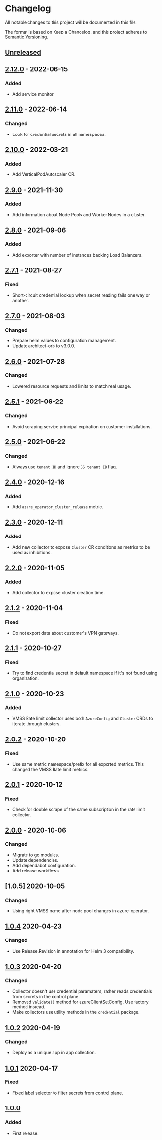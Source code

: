 # Changelog

All notable changes to this project will be documented in this file.

The format is based on [Keep a Changelog](https://keepachangelog.com/en/1.0.0/),
and this project adheres to [Semantic Versioning](https://semver.org/spec/v2.0.0.html).


## [Unreleased]

## [2.12.0] - 2022-06-15

### Added

- Add service monitor.

## [2.11.0] - 2022-06-14

### Changed

- Look for credential secrets in all namespaces.

## [2.10.0] - 2022-03-21

### Added

- Add VerticalPodAutoscaler CR.

## [2.9.0] - 2021-11-30

### Added

- Add information about Node Pools and Worker Nodes in a cluster.

## [2.8.0] - 2021-09-06

### Added

- Add exporter with number of instances backing Load Balancers.

## [2.7.1] - 2021-08-27

### Fixed

- Short-circuit credential lookup when secret reading fails one way or another.

## [2.7.0] - 2021-08-03

### Changed

- Prepare helm values to configuration management.
- Update architect-orb to v3.0.0.

## [2.6.0] - 2021-07-28

### Changed

- Lowered resource requests and limits to match real usage.

## [2.5.1] - 2021-06-22

### Changed

- Avoid scraping service principal expiration on customer installations.

## [2.5.0] - 2021-06-22

### Changed

- Always use `tenant ID` and ignore `GS tenant ID` flag.

## [2.4.0] - 2020-12-16

### Added

- Add `azure_operator_cluster_release` metric.

## [2.3.0] - 2020-12-11

### Added

- Add new collector to expose `Cluster` CR conditions as metrics to be used as inhibitions.

## [2.2.0] - 2020-11-05

### Added

- Add collector to expose cluster creation time.

## [2.1.2] - 2020-11-04

### Fixed

- Do not export data about customer's VPN gateways.

## [2.1.1] - 2020-10-27

### Fixed

- Try to find credential secret in default namespace if it's not found using organization.

## [2.1.0] - 2020-10-23

### Added

- VMSS Rate limit collector uses both `AzureConfig` and `Cluster` CRDs to iterate through clusters.

## [2.0.2] - 2020-10-20

### Fixed

- Use same metric namespace/prefix for all exported metrics. This changed the VMSS Rate limit metrics.

## [2.0.1] - 2020-10-12

### Fixed

- Check for double scrape of the same subscription in the rate limit collector.

## [2.0.0] - 2020-10-06

### Changed

- Migrate to go modules.
- Update dependencies.
- Add dependabot configuration.
- Add release workflows.

## [1.0.5] 2020-10-05

### Changed

- Using right VMSS name after node pool changes in azure-operator.

## [1.0.4] 2020-04-23

### Changed

- Use Release.Revision in annotation for Helm 3 compatibility.

## [1.0.3] 2020-04-20

### Changed

- Collector doesn't use credential paramaters, rather reads credentials from secrets in the control plane.
- Removed `Validate()` method for azureClientSetConfig. Use factory method instead.
- Make collectors use utility methods in the `credential` package.

## [1.0.2] 2020-04-19

### Changed

- Deploy as a unique app in app collection.

## [1.0.1] 2020-04-17

### Fixed

- Fixed label selector to filter secrets from control plane.

## [1.0.0]

### Added

- First release.



[Unreleased]: https://github.com/giantswarm/azure-collector/compare/v2.12.0...HEAD
[2.12.0]: https://github.com/giantswarm/azure-collector/compare/v2.11.0...v2.12.0
[2.11.0]: https://github.com/giantswarm/azure-collector/compare/v2.10.0...v2.11.0
[2.10.0]: https://github.com/giantswarm/azure-collector/compare/v2.9.0...v2.10.0
[2.9.0]: https://github.com/giantswarm/azure-collector/compare/v2.8.0...v2.9.0
[2.8.0]: https://github.com/giantswarm/azure-collector/compare/v2.7.1...v2.8.0
[2.7.1]: https://github.com/giantswarm/azure-collector/compare/v2.7.0...v2.7.1
[2.7.0]: https://github.com/giantswarm/azure-collector/compare/v2.6.0...v2.7.0
[2.6.0]: https://github.com/giantswarm/azure-collector/compare/v2.5.1...v2.6.0
[2.5.1]: https://github.com/giantswarm/azure-collector/compare/v2.5.0...v2.5.1
[2.5.0]: https://github.com/giantswarm/azure-collector/compare/v2.4.0...v2.5.0
[2.4.0]: https://github.com/giantswarm/azure-collector/compare/v2.3.0...v2.4.0
[2.3.0]: https://github.com/giantswarm/azure-collector/compare/v2.2.0...v2.3.0
[2.2.0]: https://github.com/giantswarm/azure-collector/compare/v2.1.2...v2.2.0
[2.1.2]: https://github.com/giantswarm/azure-collector/compare/v2.1.1...v2.1.2
[2.1.1]: https://github.com/giantswarm/azure-collector/compare/v2.1.0...v2.1.1
[2.1.0]: https://github.com/giantswarm/azure-collector/compare/v2.0.2...v2.1.0
[2.0.2]: https://github.com/giantswarm/azure-collector/compare/v2.0.1...v2.0.2
[2.0.1]: https://github.com/giantswarm/azure-collector/compare/v2.0.0...v2.0.1
[2.0.0]: https://github.com/giantswarm/azure-collector/compare/v1.0.5...v2.0.0
[1.0.4]: https://github.com/giantswarm/kubernetes-node-exporter/compare/v1.0.4...v1.0.5
[1.0.4]: https://github.com/giantswarm/kubernetes-node-exporter/compare/v1.0.3...v1.0.4
[1.0.3]: https://github.com/giantswarm/kubernetes-node-exporter/compare/v1.0.2...v1.0.3
[1.0.2]: https://github.com/giantswarm/kubernetes-node-exporter/compare/v1.0.1...v1.0.2
[1.0.1]: https://github.com/giantswarm/kubernetes-node-exporter/compare/v1.0.0...v1.0.1
[1.0.0]: https://github.com/giantswarm/azure-collector/releases/tag/v1.0.0
